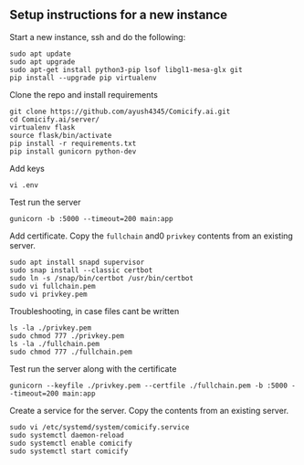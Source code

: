 ## Setup instructions for a new instance

Start a new instance, ssh and do the following:

```
sudo apt update
sudo apt upgrade
sudo apt-get install python3-pip lsof libgl1-mesa-glx git
pip install --upgrade pip virtualenv
```

Clone the repo and install requirements

```
git clone https://github.com/ayush4345/Comicify.ai.git
cd Comicify.ai/server/
virtualenv flask
source flask/bin/activate
pip install -r requirements.txt
pip install gunicorn python-dev
```

Add keys

`vi .env`

Test run the server

`gunicorn -b :5000 --timeout=200 main:app`

Add certificate. Copy the `fullchain` and0 `privkey` contents from an existing server.

```
sudo apt install snapd supervisor
sudo snap install --classic certbot
sudo ln -s /snap/bin/certbot /usr/bin/certbot
sudo vi fullchain.pem
sudo vi privkey.pem
```

Troubleshooting, in case files cant be written

```
ls -la ./privkey.pem
sudo chmod 777 ./privkey.pem
ls -la ./fullchain.pem
sudo chmod 777 ./fullchain.pem
```

Test run the server along with the certificate

`gunicorn --keyfile ./privkey.pem --certfile ./fullchain.pem -b :5000 --timeout=200 main:app`

Create a service for the server. Copy the contents from an existing server.

```
sudo vi /etc/systemd/system/comicify.service
sudo systemctl daemon-reload
sudo systemctl enable comicify
sudo systemctl start comicify
```

